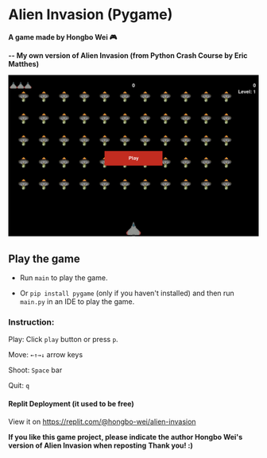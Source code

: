 # Alien Invasion (Pygame)

**A game made by Hongbo Wei 🎮**

**-- My own version of Alien Invasion (from Python Crash Course by Eric Matthes)**

<img width="1728" alt="Alien Invasion" src="https://github.com/hongbo-wei/alien-invasion/blob/main/alien_invasion.png?raw=true">

## Play the game

- Run `main` to play the game. 

- Or `pip install pygame` (only if you haven't installed) and then run `main.py` in an IDE to play the game.

### Instruction:

Play: Click `play` button or press `p`.

Move: `←↑→↓` arrow keys

Shoot: `Space` bar

Quit: `q`

#### Replit Deployment (it used to be free)

View it on https://replit.com/@hongbo-wei/alien-invasion

**If you like this game project, please indicate the author Hongbo Wei's version of Alien Invasion when reposting**
**Thank you! :)**
